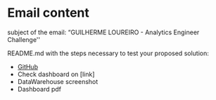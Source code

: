 # Email content

subject of the email:
“GUILHERME LOUREIRO - Analytics Engineer Challenge''

README.md with the steps necessary to test your proposed solution:
- [GitHub](https://github.com/loureiro85/loadsmart-challenge)
- Check dashboard on [link]
- DataWarehouse screenshot
- Dashboard pdf
